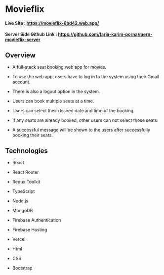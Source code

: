 # Movieflix

#### Live Site : https://movieflix-6bd42.web.app/

#### Server Side Github Link : https://github.com/faria-karim-porna/mern-movieflix-server

## Overview

*  A full-stack seat booking web app for movies.

* To use the web app, users have to log in to the system using their Gmail account.

* There is also a logout option in the system.

* Users can book multiple seats at a time.

* Users can select their desired date and time of the booking.

* If any seats are already booked, other users can not select those seats.

* A successful message will be shown to the users after successfully booking their seats.

## Technologies 

* React

* React Router

* Redux Toolkit

* TypeScript

* Node.js

* MongoDB

* Firebase Authentication 

* Firebase Hosting

* Vercel

* Html

* CSS

* Bootstrap
